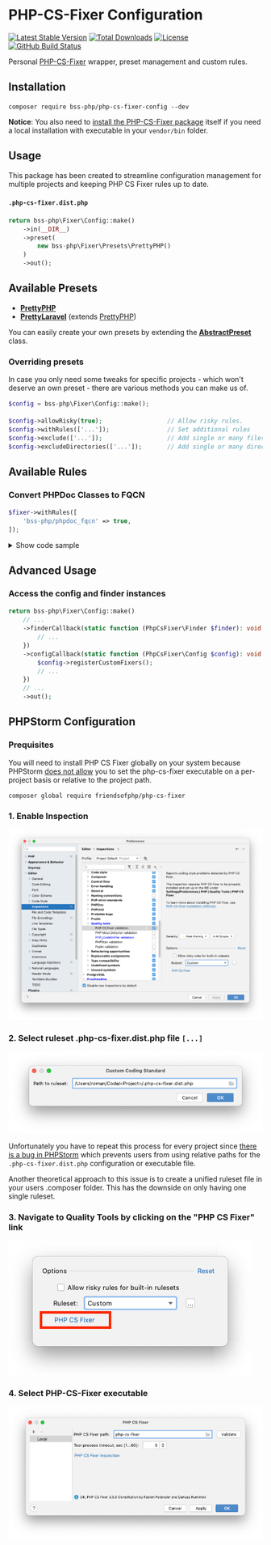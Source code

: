 # PHP-CS-Fixer Configuration

[![Latest Stable Version](https://img.shields.io/packagist/v/bss-php/PHP-CS-Fixer-Config.svg?style=flat-square)](https://packagist.org/packages/bss-php/php-cs-fixer-config)
[![Total Downloads](https://img.shields.io/packagist/dt/bss-php/PHP-CS-Fixer-Config.svg?style=flat-square)](https://packagist.org/packages/bss-php/php-cs-fixer-config)
[![License](https://img.shields.io/packagist/l/bss-php/PHP-CS-Fixer-Config.svg?style=flat-square)](https://packagist.org/packages/bss-php/php-cs-fixer-config)
[![GitHub Build Status](https://img.shields.io/github/workflow/status/bss-php/PHP-CS-Fixer-Config/Tests?style=flat-square)](https://github.com/bss-php/PHP-CS-Fixer-Config/actions)

Personal [PHP-CS-Fixer](https://github.com/FriendsOfPHP/PHP-CS-Fixer) wrapper, preset management and custom rules.

## Installation

```
composer require bss-php/php-cs-fixer-config --dev
```

**Notice**: You also need to [install the PHP-CS-Fixer package](https://github.com/FriendsOfPHP/PHP-CS-Fixer#installation) itself if you need a local installation with executable in your `vendor/bin` folder.

## Usage

This package has been created to streamline configuration management for multiple projects and keeping PHP CS Fixer rules up to date.

#### `.php-cs-fixer.dist.php`

```php
return bss-php\Fixer\Config::make()
    ->in(__DIR__)
    ->preset(
        new bss-php\Fixer\Presets\PrettyPHP()
    )
    ->out();
```

## Available Presets

- [**PrettyPHP**](src/Presets/PrettyPHP.php)
- [**PrettyLaravel**](src/Presets/PrettyLaravel.php) (extends [PrettyPHP](src/Presets/PrettyPHP.php))

You can easily create your own presets by extending the [**AbstractPreset**](src/Presets/AbstractPreset.php) class.

### Overriding presets

In case you only need some tweaks for specific projects - which won't deserve an own preset - there are various methods you can make us of.

```php
$config = bss-php\Fixer\Config::make();

$config->allowRisky(true);                  // Allow risky rules.
$config->withRules(['...']);                // Set additional rules
$config->exclude(['...']);                  // Add single or many files to the list of excluded files.
$config->excludeDirectories(['...']);       // Add single or many directories to the list of excluded directories.
```

## Available Rules

### Convert PHPDoc Classes to FQCN

```php
$fixer->withRules([
    'bss-php/phpdoc_fqcn' => true,
]);
```

<details>
<summary>Show code sample</summary>

#### Bad

```php
use App\Foo;
use App\Bar;

/**
 * @param  Foo $foo
 * @return Bar[]  
 */
function foo(Foo $foo): array {}
```

#### Good

```php
use App\Foo;

/**
 * @param  \App\Foo $foo
 * @return \App\Bar[]  
 */
function foo(Foo $foo): array {}
```
</details>

## Advanced Usage

### Access the config and finder instances

```php
return bss-php\Fixer\Config::make()
    // ...
    ->finderCallback(static function (PhpCsFixer\Finder $finder): void {
        // ...
    })
    ->configCallback(static function (PhpCsFixer\Config $config): void {
        $config->registerCustomFixers();
        // ...
    })
    // ...
    ->out();
```

## PHPStorm Configuration

### Prequisites

You will need to install PHP CS Fixer globally on your system because PHPStorm [does not allow](https://youtrack.jetbrains.com/issue/WI-56557) you to set the php-cs-fixer executable on a per-project basis or relative to the project path.

```shell
composer global require friendsofphp/php-cs-fixer
```
### 1. Enable Inspection

![](images/inspection.png)

### 2. Select ruleset .php-cs-fixer.dist.php file `[...]`

![](images/ruleset.png)

Unfortunately you have to repeat this process for every project since [there is a bug in PHPStorm](https://youtrack.jetbrains.com/issue/WI-56557) which prevents users from using relative paths for the `.php-cs-fixer.dist.php` configuration or executable file.

Another theoretical approach to this issue is to create a unified ruleset file in your users .composer folder. This has the downside on only having one single ruleset.

### 3. Navigate to Quality Tools by clicking on the "PHP CS Fixer" link

![](images/navigate.png)

### 4. Select PHP-CS-Fixer executable

![](images/executable.png)
